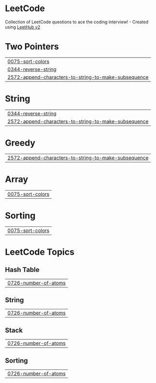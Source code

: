 # LeetCode
Collection of LeetCode questions to ace the coding interview! - Created using [LeetHub v2](https://github.com/arunbhardwaj/LeetHub-2.0)


# Two Pointers
|  |
| ------- |
| [0075-sort-colors](https://github.com/HariishG/LeetCode/tree/master/0075-sort-colors) |
| [0344-reverse-string](https://github.com/HariishG/LeetCode/tree/master/0344-reverse-string) |
| [2572-append-characters-to-string-to-make-subsequence](https://github.com/HariishG/LeetCode/tree/master/2572-append-characters-to-string-to-make-subsequence) |
# String
|  |
| ------- |
| [0344-reverse-string](https://github.com/HariishG/LeetCode/tree/master/0344-reverse-string) |
| [2572-append-characters-to-string-to-make-subsequence](https://github.com/HariishG/LeetCode/tree/master/2572-append-characters-to-string-to-make-subsequence) |
# Greedy
|  |
| ------- |
| [2572-append-characters-to-string-to-make-subsequence](https://github.com/HariishG/LeetCode/tree/master/2572-append-characters-to-string-to-make-subsequence) |
# Array
|  |
| ------- |
| [0075-sort-colors](https://github.com/HariishG/LeetCode/tree/master/0075-sort-colors) |
# Sorting
|  |
| ------- |
| [0075-sort-colors](https://github.com/HariishG/LeetCode/tree/master/0075-sort-colors) |
<!---LeetCode Topics Start-->
# LeetCode Topics
## Hash Table
|  |
| ------- |
| [0726-number-of-atoms](https://github.com/HariishG/LeetCode/tree/master/0726-number-of-atoms) |
## String
|  |
| ------- |
| [0726-number-of-atoms](https://github.com/HariishG/LeetCode/tree/master/0726-number-of-atoms) |
## Stack
|  |
| ------- |
| [0726-number-of-atoms](https://github.com/HariishG/LeetCode/tree/master/0726-number-of-atoms) |
## Sorting
|  |
| ------- |
| [0726-number-of-atoms](https://github.com/HariishG/LeetCode/tree/master/0726-number-of-atoms) |
<!---LeetCode Topics End-->